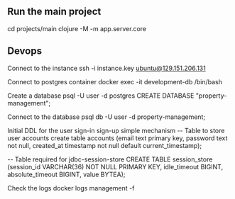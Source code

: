 ## Run the main project
cd projects/main
clojure -M -m app.server.core

## Devops
Connect to the instance
ssh -i instance.key ubuntu@129.151.206.131

Connect to postgres container
docker exec -it development-db /bin/bash

Create a database
psql -U user -d postgres
CREATE DATABASE "property-management";

Connect to the database
psql db -U user -d property-management;

Initial DDL for the user sign-in sign-up simple mechanism
-- Table to store user accounts
create table accounts (email text primary key, password text not null, created_at timestamp not null default current_timestamp);

-- Table required for jdbc-session-store
CREATE TABLE session_store (session_id VARCHAR(36) NOT NULL PRIMARY KEY, idle_timeout BIGINT, absolute_timeout BIGINT, value BYTEA);

Check the logs
docker logs management -f